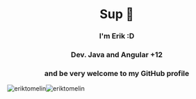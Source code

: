 <div align="center">
  <h1 align="center">Sup 👋</h1>

  <h3 align="center">I'm Erik :D</h3>
  <h3 align="center">Dev. Java and Angular +12</h3>
  <h3 align="center">and be very welcome to my GitHub profile</h3>
  
  <div style="display: flex;">
    <img src="https://github-readme-stats.vercel.app/api?username=erik-tomelin&show_icons=true&theme=material-palenight&count_private=true" alt="eriktomelin" />
    <img src="https://github-readme-stats.vercel.app/api/top-langs/?username=erik-tomelin&layout=compact&theme=material-palenight&count_private=true" alt="eriktomelin" />
  </div>
</div>


